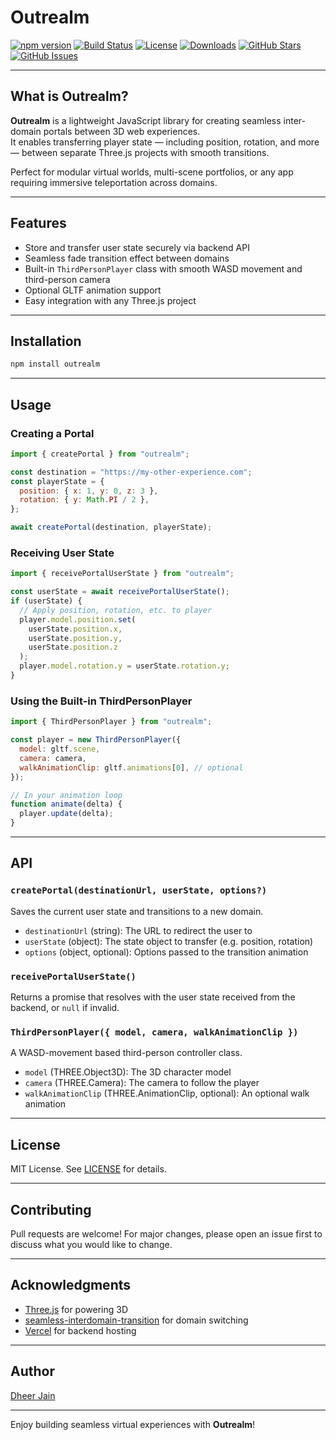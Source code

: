 # Outrealm

[![npm version](https://img.shields.io/npm/v/outrealm.svg?style=flat-square)](https://www.npmjs.com/package/outrealm)
[![Build Status](https://img.shields.io/github/actions/workflow/status/yourusername/outrealm/ci.yml?branch=main&style=flat-square)](https://github.com/yourusername/outrealm/actions)
[![License](https://img.shields.io/npm/l/outrealm?style=flat-square)](LICENSE)
[![Downloads](https://img.shields.io/npm/dm/outrealm.svg?style=flat-square)](https://www.npmjs.com/package/outrealm)
[![GitHub Stars](https://img.shields.io/github/stars/yourusername/outrealm?style=flat-square)](https://github.com/yourusername/outrealm/stargazers)
[![GitHub Issues](https://img.shields.io/github/issues/yourusername/outrealm?style=flat-square)](https://github.com/yourusername/outrealm/issues)

---

## What is Outrealm?

**Outrealm** is a lightweight JavaScript library for creating seamless inter-domain portals between 3D web experiences.  
It enables transferring player state — including position, rotation, and more — between separate Three.js projects with smooth transitions.

Perfect for modular virtual worlds, multi-scene portfolios, or any app requiring immersive teleportation across domains.

---

## Features

- Store and transfer user state securely via backend API
- Seamless fade transition effect between domains
- Built-in `ThirdPersonPlayer` class with smooth WASD movement and third-person camera
- Optional GLTF animation support
- Easy integration with any Three.js project

---

## Installation

```bash
npm install outrealm
```

---

## Usage

### Creating a Portal

```js
import { createPortal } from "outrealm";

const destination = "https://my-other-experience.com";
const playerState = {
  position: { x: 1, y: 0, z: 3 },
  rotation: { y: Math.PI / 2 },
};

await createPortal(destination, playerState);
```

### Receiving User State

```js
import { receivePortalUserState } from "outrealm";

const userState = await receivePortalUserState();
if (userState) {
  // Apply position, rotation, etc. to player
  player.model.position.set(
    userState.position.x,
    userState.position.y,
    userState.position.z
  );
  player.model.rotation.y = userState.rotation.y;
}
```

### Using the Built-in ThirdPersonPlayer

```js
import { ThirdPersonPlayer } from "outrealm";

const player = new ThirdPersonPlayer({
  model: gltf.scene,
  camera: camera,
  walkAnimationClip: gltf.animations[0], // optional
});

// In your animation loop
function animate(delta) {
  player.update(delta);
}
```

---

## API

### `createPortal(destinationUrl, userState, options?)`

Saves the current user state and transitions to a new domain.

- `destinationUrl` (string): The URL to redirect the user to
- `userState` (object): The state object to transfer (e.g. position, rotation)
- `options` (object, optional): Options passed to the transition animation

### `receivePortalUserState()`

Returns a promise that resolves with the user state received from the backend, or `null` if invalid.

### `ThirdPersonPlayer({ model, camera, walkAnimationClip })`

A WASD-movement based third-person controller class.

- `model` (THREE.Object3D): The 3D character model
- `camera` (THREE.Camera): The camera to follow the player
- `walkAnimationClip` (THREE.AnimationClip, optional): An optional walk animation

---

## License

MIT License. See [LICENSE](./lib/LICENSE) for details.

---

## Contributing

Pull requests are welcome! For major changes, please open an issue first to discuss what you would like to change.

---

## Acknowledgments

- [Three.js](https://threejs.org/) for powering 3D
- [seamless-interdomain-transition](https://www.npmjs.com/package/seamless-interdomain-transition) for domain switching
- [Vercel](https://vercel.com) for backend hosting

---

## Author

[Dheer Jain](https://github.com/calcifer-3118)

---

Enjoy building seamless virtual experiences with **Outrealm**!
